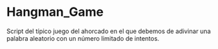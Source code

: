 # Hangman_Game
Script del típico juego del ahorcado en el que debemos de adivinar una palabra aleatorio con un número limitado de intentos.
